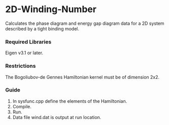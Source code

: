 # 2D-Winding-Number

Calculates the phase diagram and energy gap diagram data for a 2D system described by a tight binding model. 

### Required Libraries ###
Eigen v3.1 or later.

### Restrictions ###
The Bogoliubov-de Gennes Hamiltonian kernel must be of dimension 2x2.

### Guide ###
1. In sysfunc.cpp define the elements of the Hamiltonian.
2. Compile.
3. Run. 
4. Data file wind.dat is output at run location. 
